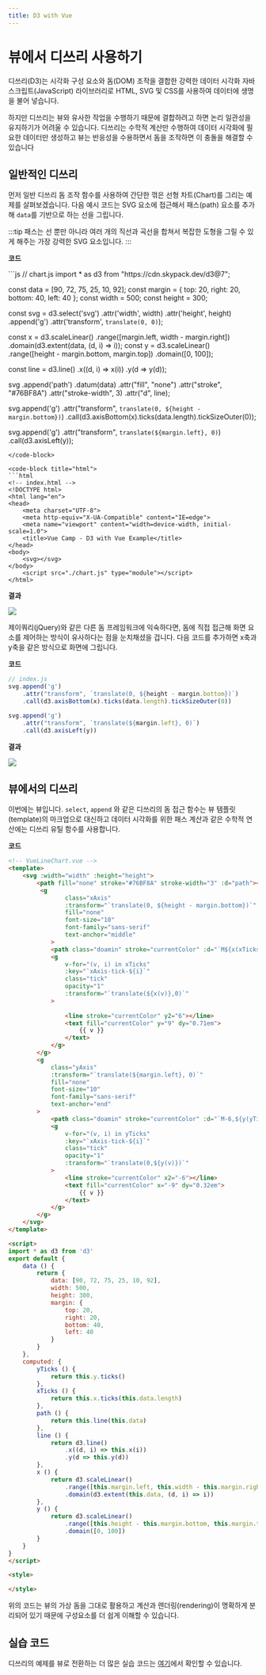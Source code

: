 ```yaml
---
title: D3 with Vue
---
```


# 뷰에서 디쓰리 사용하기

디쓰리(D3)는 시각화 구성 요소와 돔(DOM) 조작을 결합한 강력한 데이터 시각화 자바스크립트(JavaScript) 라이브러리로 HTML, SVG 및 CSS를 사용하여 데이터에 생명을 불어 넣습니다.

하지만 디쓰리는 뷰와 유사한 작업을 수행하기 때문에 결합하려고 하면 논리 일관성을 유지하기가 어려울 수 있습니다. 디쓰리는 수학적 계산만 수행하여 데이터 시각화에 필요한 데이터만 생성하고 뷰는 반응성을 수용하면서 돔을 조작하면 이 충돌을 해결할 수 있습니다


## 일반적인 디쓰리
먼저 일반 디쓰리 돔 조작 함수를 사용하여 간단한 꺾은 선형 차트(Chart)를 그리는 예제를 살펴보겠습니다. 다음 예시 코드는 SVG 요소에 접근해서 패스(path) 요소를 추가해 `data`를 기반으로 하는 선을 그립니다.

:::tip
패스는 선 뿐만 아니라 여러 개의 직선과 곡선을 합쳐서 복잡한 도형을 그릴 수 있게 해주는 가장 강력한 SVG 요소입니다.
:::


**코드**

<code-group>

<code-block title="javaScript">
```js
// chart.js
import * as d3 from "https://cdn.skypack.dev/d3@7";

const data = [90, 72, 75, 25, 10, 92];
const margin = {
    top: 20,
    right: 20,
    bottom: 40,
    left: 40
};
const width = 500;
const height = 300;

const svg = d3.select('svg')
    .attr('width', width)
    .attr('height', height)
    .append('g')
    .attr('transform', `translate(0, 0)`);

const x = d3.scaleLinear()
    .range([margin.left, width - margin.right])
    .domain(d3.extent(data, (d, i) => i));
const y = d3.scaleLinear()
    .range([height - margin.bottom, margin.top])
    .domain([0, 100]);

const line = d3.line()
    .x((d, i) => x(i))
    .y(d => y(d));

svg
    .append('path')
    .datum(data)
    .attr("fill", "none")
    .attr("stroke", "#76BF8A")
    .attr("stroke-width", 3)
    .attr("d", line);

svg.append('g')
    .attr("transform", `translate(0, ${height - margin.bottom})`)
    .call(d3.axisBottom(x).ticks(data.length).tickSizeOuter(0));

svg.append('g')
    .attr("transform", `translate(${margin.left}, 0)`)
    .call(d3.axisLeft(y));

```
</code-block>

<code-block title="html">
```html
<!-- index.html -->
<!DOCTYPE html>
<html lang="en">
<head>
    <meta charset="UTF-8">
    <meta http-equiv="X-UA-Compatible" content="IE=edge">
    <meta name="viewport" content="width=device-width, initial-scale=1.0">
    <title>Vue Camp - D3 with Vue Example</title>
</head>
<body>
    <svg></svg>
</body>
    <script src="./chart.js" type="module"></script>
</html>
```
</code-block>

</code-group>

**결과**

![](/images/d3-line-path.png)

제이쿼리(jQuery)와 같은 다른 돔 프레임워크에 익숙하다면, 돔에 직접 접근해 화면 요소를 제어하는 방식이 유사하다는 점을 눈치채셨을 겁니다. 다음 코드를 추가하면 x축과 y축을 같은 방식으로 화면에 그립니다.

**코드**
```js
// index.js
svg.append('g')
    .attr("transform", `translate(0, ${height - margin.bottom})`)
    .call(d3.axisBottom(x).ticks(data.length).tickSizeOuter(0))

svg.append('g')
    .attr("transform", `translate(${margin.left}, 0)`)
    .call(d3.axisLeft(y))
```

**결과**

![](/images/d3-line-axis.png)


## 뷰에서의 디쓰리
이번에는 뷰입니다. `select`, `append` 와 같은 디쓰리의 돔 접근 함수는 뷰 템플릿(template)의 마크업으로 대신하고 데이터 시각화를 위한 패스 계산과 같은 수학적 연산에는 디쓰리 유틸 함수를 사용합니다.

**코드**
```html
<!-- VueLineChart.vue -->
<template>
    <svg :width="width" :height="height">
        <path fill="none" stroke="#76BF8A" stroke-width="3" :d="path"></path>
         <g
                class="xAxis"
                :transform="`translate(0, ${height - margin.bottom})`"
                fill="none"
                font-size="10"
                font-family="sans-serif"
                text-anchor="middle"
            >
            <path class="doamin" stroke="currentColor" :d="`M${x(xTicks[0])},0H${x(xTicks[xTicks.length - 1])}`"></path>
            <g
                v-for="(v, i) in xTicks"
                :key="`xAxis-tick-${i}`"
                class="tick"
                opacity="1"
                :transform="`translate(${x(v)},0)`"
            >
            
                <line stroke="currentColor" y2="6"></line>
                <text fill="currentColor" y="9" dy="0.71em">
                    {{ v }}
                </text>
            </g>
        </g>
        <g
            class="yAxis"
            :transform="`translate(${margin.left}, 0)`"
            fill="none"
            font-size="10"
            font-family="sans-serif"
            text-anchor="end"
        >
            <path class="doamin" stroke="currentColor" :d="`M-6,${y(yTicks[0])}H0V${y(yTicks[yTicks.length - 1])}H-6`"></path>
            <g
                v-for="(v, i) in yTicks"
                :key="`xAxis-tick-${i}`"
                class="tick"
                opacity="1"
                :transform="`translate(0,${y(v)})`"
            >
                <line stroke="currentColor" x2="-6"></line>
                <text fill="currentColor" x="-9" dy="0.32em">
                    {{ v }}
                </text>
            </g>
        </g>
    </svg>
</template>

<script>
import * as d3 from 'd3'
export default {
    data () {
        return {
            data: [90, 72, 75, 25, 10, 92],
            width: 500,
            height: 300,
            margin: {
                top: 20,
                right: 20,
                bottom: 40,
                left: 40
            }
        }
    },
    computed: {
        yTicks () {
            return this.y.ticks()
        },
        xTicks () {
            return this.x.ticks(this.data.length)
        },
        path () {
            return this.line(this.data)
        },
        line () {
            return d3.line()
                .x((d, i) => this.x(i))
                .y(d => this.y(d))
        },
        x () {
            return d3.scaleLinear()
                .range([this.margin.left, this.width - this.margin.right])
                .domain(d3.extent(this.data, (d, i) => i))
        },
        y () {
            return d3.scaleLinear()
                .range([this.height - this.margin.bottom, this.margin.top])
                .domain([0, 100])
        }
    }
}
</script>

<style>

</style>
```

위의 코드는 뷰의 가상 돔을 그대로 활용하고 계산과 렌더링(rendering)이 명확하게 분리되어 있기 때문에 구성요소를 더 쉽게 이해할 수 있습니다.


## 실습 코드

디쓰리의 예제를 뷰로 전환하는 더 많은 실습 코드는 [여기](https://github.com/Seungwoo321/vue-d3-tutorial)에서 확인할 수 있습니다.


